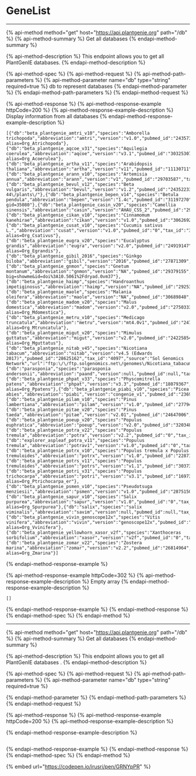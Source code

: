# GeneList
***********
{% api-method method="get" host="https://api.plantgenie.org" path="/db" %}
{% api-method-summary %}
Get all databases
{% endapi-method-summary %}

{% api-method-description %}
This endpoint allows you to get all PlantGenIE databases.
{% endapi-method-description %}

{% api-method-spec %}
{% api-method-request %}
{% api-method-path-parameters %}
{% api-method-parameter name="db" type="string" required=true %}
db to represent databases
{% endapi-method-parameter %}
{% endapi-method-path-parameters %}
{% endapi-method-request %}

{% api-method-response %}
{% api-method-response-example httpCode=200 %}
{% api-method-response-example-description %}
Display information from all databases
{% endapi-method-response-example-description %}

```
[{"db":"beta_plantgenie_amtri_v10","species":"Amborella trichopoda","abbreviation":"amtri","version":"v1.0","pubmed_id":"24357323","tax_id":"13333","source":"Phytozome","url":"https:\/\/phytozome.jgi.doe.gov\/pz\/portal.html#!info?alias=Org_Atrichopoda"},{"db":"beta_plantgenie_aqcoe_v31","species":"Aquilegia coerulea","abbreviation":"aqcoe","version":"v3.1","pubmed_id":"30325307","tax_id":"218851","source":"Phytozome","url":"https:\/\/phytozome.jgi.doe.gov\/pz\/portal.html#!info?alias=Org_Acoerulea"},{"db":"beta_plantgenie_artha_v11","species":"Arabidopsis thaliana","abbreviation":"artha","version":"v11","pubmed_id":"11130711","tax_id":"3702","source":"Araport11","url":"https:\/\/www.araport.org\/"},{"db":"beta_plantgenie_arann_v10","species":"Artemisia annua","abbreviation":"arann","version":"v1","pubmed_id":"29703587","tax_id":"35608","source":"NCBI","url":"ftp:\/\/ftp.ncbi.nlm.nih.gov\/genomes\/all\/GCA\/003\/112\/345\/GCA_003112345.1_ASM311234v1"},{"db":"beta_plantgenie_bevul_v12","species":"Beta vulgaris","abbreviation":"bevul","version":"v1.2","pubmed_id":"24352233","tax_id":"161934","source":"ensemblgenome","url":"ftp:\/\/ftp.ensemblgenomes.org\/pub\/release-44\/plants\/"},{"db":"beta_plantgenie_bepen_v14","species":"Betula pendula","abbreviation":"bepen","version":"1.4c","pubmed_id":"31197270","tax_id":"3505","source":"CoGe","url":"https:\/\/genomevolution.org\/CoGe\/GenomeInfo.pl?gid=35080"},{"db":"beta_plantgenie_casin_v20","species":"Camellia sinensis","abbreviation":"casin","version":"AHAU_CSS_2","pubmed_id":"29678829","tax_id":"4442","source":"NCBI","url":"ftp:\/\/ftp.ncbi.nlm.nih.gov\/genomes\/all\/GCA\/004\/153\/795\/GCA_004153795.2_AHAU_CSS_2"},{"db":"beta_plantgenie_cikan_v10","species":"Cinnamomum kanehirae","abbreviation":"cikan","version":"v1.0","pubmed_id":"30626928","tax_id":"337451","source":"NCBI","url":"ftp:\/\/ftp.ncbi.nlm.nih.gov\/genomes\/all\/GCA\/003\/546\/025\/GCA_003546025.1_ASBRC_Ckan_1.0"},{"db":"beta_plantgenie_cusat_v10","species":"Cucumis sativus L.","abbreviation":"cusat","version":"v1.0","pubmed_id":"0","tax_id":"3659","source":"Phytozome","url":"https:\/\/phytozome.jgi.doe.gov\/pz\/portal.html#!info?alias=Org_Csativus"},{"db":"beta_plantgenie_eugra_v20","species":"Eucalyptus grandis","abbreviation":"eugra","version":"v2.0","pubmed_id":"24919147","tax_id":"71139","source":"Phytozome","url":"https:\/\/phytozome.jgi.doe.gov\/pz\/portal.html#!info?alias=Org_Egrandis"},{"db":"beta_plantgenie_gibil_2016","species":"Ginkgo biloba","abbreviation":"gibil","version":"2016","pubmed_id":"27871309","tax_id":"3311","source":"GigaScience","url":"ftp:\/\/parrot.genomics.cn\/gigadb\/pub\/10.5524\/100001_101000\/100209\/"},{"db":"beta_plantgenie_gnmon","species":"Gnetum montanum","abbreviation":"gnmon","version":"NA","pubmed_id":"29379155","tax_id":"3381","source":"DRAYD","url":"https:\/\/datadryad.org\/stash\/landing\/show?big=showme&id=doi%3A10.5061%2Fdryad.0vm37"},{"db":"beta_plantgenie_haimp","species":"Handroanthus impetiginosus","abbreviation":"haimp","version":"NA","pubmed_id":"29253216","tax_id":"429701","source":"GigaScience","url":"ftp:\/\/parrot.genomics.cn\/gigadb\/pub\/10.5524\/100001_101000\/100379\/"},{"db":"beta_plantgenie_maole","species":"Malania oleifera","abbreviation":"maole","version":"NA","pubmed_id":"30689848","tax_id":"397392","source":"GigaScience","url":"ftp:\/\/parrot.genomics.cn\/gigadb\/pub\/10.5524\/100001_101000\/100549\/"},{"db":"beta_plantgenie_madom_v20","species":"Malus domestica","abbreviation":"madom","version":"v2.0","pubmed_id":"27503335","tax_id":"3750","source":"GigaScience","url":"https:\/\/phytozome.jgi.doe.gov\/pz\/portal.html#!info?alias=Org_Mdomestica"},{"db":"beta_plantgenie_metru_v10","species":"Medicago truncatula","abbreviation":"metru","version":"mt4.0v1","pubmed_id":"24767513","tax_id":"3880","source":"Phytozome","url":"https:\/\/phytozome.jgi.doe.gov\/pz\/portal.html#!info?alias=Org_Mtruncatula"},{"db":"beta_plantgenie_migut_v20","species":"Mimulus guttatus","abbreviation":"migut","version":"v2.0","pubmed_id":"24225854","tax_id":"4155","source":"Phytozome","url":"https:\/\/phytozome.jgi.doe.gov\/pz\/portal.html#!info?alias=Org_Mguttatus"},{"db":"beta_plantgenie_nitab_v45","species":"Nicotiana tabacum","abbreviation":"nitab","version":"v4.5 (Edwards 2017)","pubmed_id":"28625162","tax_id":"4097","source":"Sol Genomics Network","url":"ftp:\/\/ftp.solgenomics.net\/genomes\/Nicotiana_tabacum\/edwards_et_al_2017"},{"db":"parasponia","species":"parasponia andersonii","abbreviation":"paand","version":null,"pubmed_id":null,"tax_id":null,"source":null,"url":null},{"db":"beta_plantgenie_phpat_v33","species":"Physcomitrella patens","abbreviation":"phpat","version":"v3.3","pubmed_id":"18079367","tax_id":"3218","source":"Phytozome","url":"https:\/\/phytozome.jgi.doe.gov\/pz\/portal.html#!info?alias=Org_Ppatens"},{"db":"beta_plantgenie_piabi_v10","species":"Picea abies","abbreviation":"piabi","version":"congenie_v1","pubmed_id":"23698360","tax_id":"3329","source":"PlantGenIE","url":"https:\/\/plantgenie.org\/"},{"db":"beta_plantgenie_pilam_v10","species":"Pinus lambertiana","abbreviation":"pilam","version":"v1.0","pubmed_id":"27794028","tax_id":"3343","source":"TreegenesDB","url":"https:\/\/treegenesdb.org\/FTP\/Genomes\/Pila\/v1.0\/"},{"db":"beta_plantgenie_pitae_v20","species":"Pinus taeda","abbreviation":"pitae","version":"v2.01","pubmed_id":"24647006","tax_id":"3352","source":"TreegenesDB","url":"https:\/\/treegenesdb.org\/FTP\/Genomes\/Pita\/v2.01\/"},{"db":"beta_plantgenie_poeup_v20","species":"Populus euphratica","abbreviation":"poeup","version":"v2.0","pubmed_id":"32034885","tax_id":"75702","source":"NCBI","url":"https:\/\/bigd.big.ac.cn\/gwh\/Assembly\/649\/show"},{"db":"beta_plantgenie_potra_v22","species":"Populus tremula","abbreviation":"potra","version":"v2.2","pubmed_id":"0","tax_id":"113636","source":"PlantGenIE","url":"https:\/\/plantgenie.org\/"},{"db":"explorer_aspleaf_potra_v11","species":"Populus tremula","abbreviation":"potrav1","version":"v1.0","pubmed_id":"0","tax_id":"113636","source":"PlantGenIE","url":"https:\/\/plantgenie.org\/"},{"db":"beta_plantgenie_potrx_v10","species":"Populus tremula x Populus tremuloides","abbreviation":"potrx","version":"v1.0","pubmed_id":"22871142","tax_id":"47664","source":"PlantGenIE","url":"https:\/\/plantgenie.org\/"},{"db":"beta_plantgenie_potrs_v11","species":"Populus tremuloides","abbreviation":"potrs","version":"v1.1","pubmed_id":"30373829","tax_id":"3693","source":"PlantGenIE","url":"https:\/\/plantgenie.org\/"},{"db":"beta_plantgenie_potri_v31","species":"Populus trichocarpa","abbreviation":"potri","version":"v3.1","pubmed_id":"16973872","tax_id":"3694","source":"Phytozome","url":"https:\/\/phytozome.jgi.doe.gov\/pz\/portal.html#!info?alias=Org_Ptrichocarpa_er"},{"db":"beta_plantgenie_psmen_v10","species":"Pseudotsuga menziesii","abbreviation":"psmen","version":"v1.0","pubmed_id":"28751502","tax_id":"3357","source":"TreegenesDB","url":"https:\/\/treegenesdb.org\/FTP\/Genomes\/Psme\/v1.0\/"},{"db":"beta_plantgenie_sapur_v10","species":"Salix purpurea","abbreviation":"sapur","version":"v1.0","pubmed_id":"0","tax_id":"77065","source":"Phytozome","url":"https:\/\/phytozome.jgi.doe.gov\/pz\/portal.html#!info?alias=Org_Spurpurea"},{"db":"salix","species":"salix viminalis","abbreviation":"savim","version":null,"pubmed_id":null,"tax_id":null,"source":null,"url":null},{"db":"beta_plantgenie_vivin_genoscope12x","species":"Vitis vinifera","abbreviation":"vivin","version":"genoscope12x","pubmed_id":"17721507","tax_id":"29760","source":"Phytozome","url":"https:\/\/phytozome.jgi.doe.gov\/pz\/portal.html#!info?alias=Org_Vvinifera"},{"db":"beta_plantgenie_yellowhorn_xasor_v2f","species":"Xanthoceras sorbifolium","abbreviation":"xasor","version":"v2f","pubmed_id":"0","tax_id":"99658","source":"BFU","url":"https:\/\/plantgenie.org\/"},{"db":"beta_plantgenie_zomar_v22","species":"Zostera marina","abbreviation":"zomar","version":"v2.2","pubmed_id":"26814964","tax_id":"29655","source":"Phytozome","url":"https:\/\/phytozome.jgi.doe.gov\/pz\/portal.html#!info?alias=Org_Zmarina"}]
```
{% endapi-method-response-example %}

{% api-method-response-example httpCode=302 %}
{% api-method-response-example-description %}
Empty array
{% endapi-method-response-example-description %}

```
[]
```
{% endapi-method-response-example %}
{% endapi-method-response %}
{% endapi-method-spec %}
{% endapi-method %}
***********

{% api-method method="get" host="https://api.plantgenie.org" path="/db" %}
{% api-method-summary %}
Get all databases
{% endapi-method-summary %}

{% api-method-description %}
This endpoint allows you to get all PlantGenIE databases .
{% endapi-method-description %}

{% api-method-spec %}
{% api-method-request %}
{% api-method-path-parameters %}
{% api-method-parameter name="db" type="string" required=true %}

{% endapi-method-parameter %}
{% endapi-method-path-parameters %}
{% endapi-method-request %}

{% api-method-response %}
{% api-method-response-example httpCode=200 %}
{% api-method-response-example-description %}

{% endapi-method-response-example-description %}

```

```
{% endapi-method-response-example %}
{% endapi-method-response %}
{% endapi-method-spec %}
{% endapi-method %}

{% embed url="https://codepen.io/irusri/pen/GRNYpPR" %}



